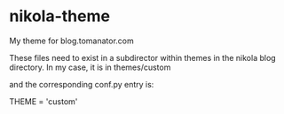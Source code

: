 nikola-theme
============

My theme for blog.tomanator.com

These files need to exist in a subdirector within themes in the nikola blog directory. In my case, it is in 
themes/custom

and the corresponding conf.py entry is:

THEME = 'custom'
